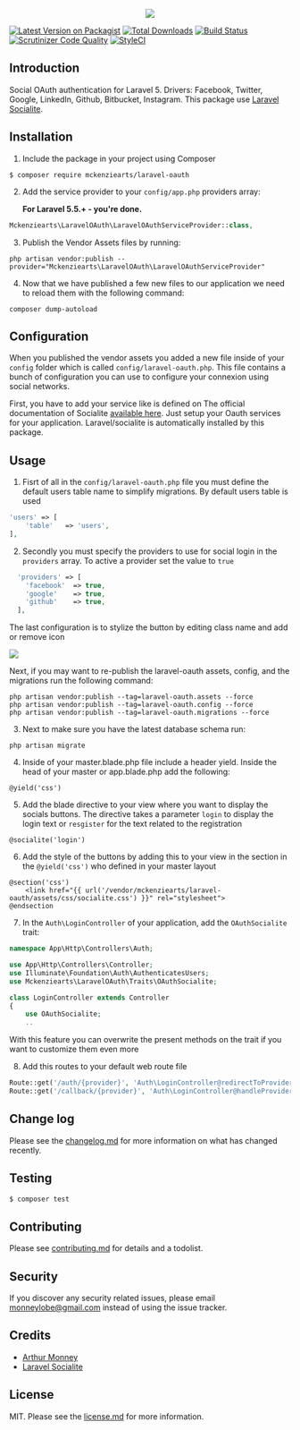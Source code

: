 <p align="center"><img src="https://pix.watch/eId5wn/1PuLWY.png"></p>

[![Latest Version on Packagist][ico-version]][link-packagist]
[![Total Downloads][ico-downloads]][link-downloads]
[![Build Status](https://scrutinizer-ci.com/g/Mckenziearts/laravel-oauth/badges/build.png?b=master)](https://scrutinizer-ci.com/g/Mckenziearts/laravel-oauth/build-status/master)
[![Scrutinizer Code Quality](https://scrutinizer-ci.com/g/Mckenziearts/laravel-oauth/badges/quality-score.png?b=master)](https://scrutinizer-ci.com/g/mckenziearts/laravel-oauth/?branch=master)
[![StyleCI][ico-styleci]][link-styleci]

## Introduction

Social OAuth authentication for Laravel 5. Drivers: Facebook, Twitter, Google, LinkedIn, Github, Bitbucket, Instagram. This package use [Laravel Socialite](https://github.com/laravel/socialite).

## Installation

1. Include the package in your project using Composer

  ``` shell
  $ composer require mckenziearts/laravel-oauth
  ```

2. Add the service provider to your `config/app.php` providers array:

   **For Laravel 5.5.+ - you're done.**

  ```php
  Mckenziearts\LaravelOAuth\LaravelOAuthServiceProvider::class,
  ```
    
3. Publish the Vendor Assets files by running:

  ```shell
  php artisan vendor:publish --provider="Mckenziearts\LaravelOAuth\LaravelOAuthServiceProvider"
  ```

4. Now that we have published a few new files to our application we need to reload them with the following command:

  ```shell
  composer dump-autoload
  ```
  
## Configuration

When you published the vendor assets you added a new file inside of your `config` folder which is called `config/laravel-oauth.php`. This file contains a bunch of configuration you can use to configure your connexion using social networks.

First, you have to add your service like is defined on The official documentation of Socialite [available here](https://laravel.com/docs/5.6/socialite#configuration). Just setup your 
Oauth services for your application. Laravel/socialite is automatically installed by this package.
  
## Usage

1. Fisrt of all in the `config/laravel-oauth.php` file you must define the default users table name to simplify migrations. By default users table is used
  
  ```php
  'users' => [
      'table'   => 'users',
  ],
  ```
  
2. Secondly you must specify the providers to use for social login in the `providers` array. To active a provider set the value to `true`

  ```php
    'providers' => [
      'facebook'  => true,
      'google'    => true,
      'github'    => true,
    ],
  ```
  
The last configuration is to stylize the button by editing class name and add or remove icon

![](https://pix.watch/m3qMiw/Q8fKIi.png)

Next, if you may want to re-publish the laravel-oauth assets, config, and the migrations run the following command:

```
php artisan vendor:publish --tag=laravel-oauth.assets --force
php artisan vendor:publish --tag=laravel-oauth.config --force
php artisan vendor:publish --tag=laravel-oauth.migrations --force
```

3. Next to make sure you have the latest database schema run:

  ```
  php artisan migrate
  ```

4. Inside of your master.blade.php file include a header yield. Inside the head of your master or app.blade.php add the following:

  ```
  @yield('css')
  ```

5. Add the blade directive to your view where you want to display the socials buttons. The directive takes a parameter `login` to display the login text or `resgister` for the text related to the registration

  ```
  @socialite('login')
  ```

6. Add the style of the buttons by adding this to your view in the section in the `@yield('css')` who defined in your master layout

```
@section('css')
    <link href="{{ url('/vendor/mckenziearts/laravel-oauth/assets/css/socialite.css') }}" rel="stylesheet">
@endsection
```

7. In the `Auth\LoginController` of your application, add the `OAuthSocialite` trait:

  ```php
  namespace App\Http\Controllers\Auth;
  
  use App\Http\Controllers\Controller;
  use Illuminate\Foundation\Auth\AuthenticatesUsers;
  use Mckenziearts\LaravelOAuth\Traits\OAuthSocialite;
  
  class LoginController extends Controller
  {
      use OAuthSocialite;
      ..
  ```
With this feature you can overwrite the present methods on the trait if you want to customize them even more

8. Add this routes to your default web route file
  ```php
  Route::get('/auth/{provider}', 'Auth\LoginController@redirectToProvider');
  Route::get('/callback/{provider}', 'Auth\LoginController@handleProviderCallback');
  ```

## Change log

Please see the [changelog.md](changelog.md) for more information on what has changed recently.

## Testing

``` bash
$ composer test
```

## Contributing

Please see [contributing.md](contributing.md) for details and a todolist.

## Security

If you discover any security related issues, please email monneylobe@gmail.com instead of using the issue tracker.

## Credits

- [Arthur Monney](https://www.twitter.com/monneyarthur)
- [Laravel Socialite](https://laravel.com/docs/5.6/socialite)

## License

MIT. Please see the [license.md](license.md) for more information.

[ico-version]: https://img.shields.io/packagist/v/mckenziearts/laravel-oauth.svg?style=flat-square
[ico-downloads]: https://img.shields.io/packagist/dt/mckenziearts/laravel-oauth.svg?style=flat-square
[ico-travis]: https://img.shields.io/travis/mckenziearts/laravel-oauth/master.svg?style=flat-square
[ico-styleci]: https://styleci.io/repos/139203549/shield

[link-packagist]: https://packagist.org/packages/mckenziearts/laravel-oauth
[link-downloads]: https://packagist.org/packages/mckenziearts/laravel-oauth
[link-travis]: https://travis-ci.org/Mckenziearts/laravel-oauth
[link-styleci]: https://styleci.io/repos/139203549
[link-author]: https://github.com/mckenziearts
[link-contributors]: ../../contributors]